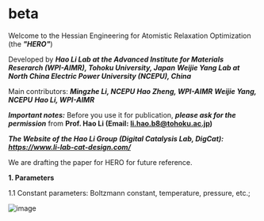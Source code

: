 # beta
Welcome to the Hessian Engineering for Atomistic Relaxation Optimization (the ***"HERO"***)

Developed by
***Hao Li Lab at the Advanced Institute for Materials Reserarch (WPI-AIMR), Tohoku University, Japan***
***Weijie Yang Lab at North China Electric Power University (NCEPU), China***

Main contributors:
***Mingzhe Li, NCEPU***
***Hao Zheng, WPI-AIMR***
***Weijie Yang, NCEPU***
***Hao Li, WPI-AIMR***

***Important notes:*** Before you use it for publication, ***please ask for the permission*** from **Prof. Hao Li (Email: li.hao.b8@tohoku.ac.jp)**

***The Website of the Hao Li Group (Digital Catalysis Lab, DigCat): https://www.li-lab-cat-design.com/***

We are drafting the paper for HERO for future reference.


**1. Parameters**

1.1 Constant parameters: Boltzmann constant, temperature, pressure, etc.;


![image](https://github.com/HaoLiAIMR/cat_models/blob/main/Logo_CatMath.png)
  
